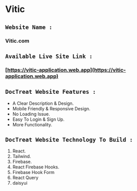 # Vitic

## `Website Name :`

### Vitic.com

## `Available Live Site Link :`

### [https://vitic-application.web.app](https://vitic-application.web.app)

## `DocTreat Website Features :`

- A Clear Description & Design.
- Mobile Friendly & Responsive Design.
- No Loading Issue.
- Easy To Login & Sign Up.
- More Functionality.

## `DocTreat Website Technology To Build : `

1. React.
2. Tailwind.
3. Firebase.
4. React Firebase Hooks.
5. Firebase Hook Form
6. React Query
7. daisyui
